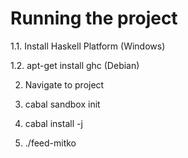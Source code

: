 Running the project
===================

1.1. Install Haskell Platform (Windows)

1.2. apt-get install ghc (Debian)

2. Navigate to project

3. cabal sandbox init

4. cabal install -j

5. ./feed-mitko <lab-file> <startX> <startY> <endX> <endY>
